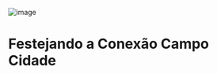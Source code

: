 ![image](https://github.com/user-attachments/assets/c9c27f2b-560d-4f0a-90d4-313ff4dbec7a)
# Festejando a Conexão Campo Cidade

